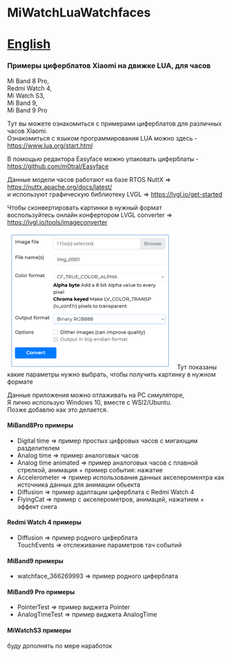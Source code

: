 # MiWatchLuaWatchfaces

# [English](README.md)

### Примеры циферблатов Xiaomi на движке LUA, для часов 
  Mi Band 8 Pro,  
  Redmi Watch 4,  
  Mi Watch S3,  
  Mi Band 9,  
  Mi Band 9 Pro  

Тут вы можете ознакомиться с примерами циферблатов для различных часов Xiaomi.   
Ознакомиться с языком программирования LUA можно здесь - https://www.lua.org/start.html   

В помощью редактора Easyface можно упаковать циферблаты - https://github.com/m0tral/Easyface  

Данные модели часов работают на базе RTOS NuttX => https://nuttx.apache.org/docs/latest/   
и используют графическую библиотеку LVGL => https://lvgl.io/get-started

Чтобы сконвертировать картинки в нужный формат   
воспользуйтесь онлайн конфертором LVGL converter => https://lvgl.io/tools/imageconverter  
  
<img src="img/lvgl_conv_settings.png"/>   
Тут показаны какие параметры нужно выбрать,   
чтобы получить картинку в нужном формате   
   
Данные приложения можно отлаживать на PC симуляторе,   
Я лично использую Windows 10, вместе с WSl2/Ubuntu.   
Позже добавлю как это делается.   

#### MiBand8Pro примеры   
 - Digital time => пример простых цифровых часов с мигающим разделителем   
 - Analog time  => пример аналоговых часов   
 - Analog time animated  => пример аналоговых часов с плавной стрелкой, анимация + пример события: нажатие   
 - Accelerometer  => пример использования данных акселероментра как источника данных для анимации обьекта   
 - Diffusion  => пример адаптации циферблата с Redmi Watch 4   
 - FlyingCat  => пример с акселерометров, анимацей, нажатием + эффект снега   
 
#### Redmi Watch 4 примеры   
 - Diffusion  => пример родного циферблата   
   TouchEvents => отслеживание параметров тач событий   
 
#### MiBand9 примеры   
 - watchface_366269993  => пример родного циферблата   

#### MiBand9 Pro примеры   
 - PointerTest  => пример виджета Pointer   
 - AnalogTimeTest  => пример виджета AnalogTime   

#### MiWatchS3 примеры   

буду дополнять по мере наработок   

